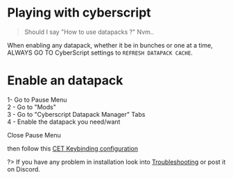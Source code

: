 # Playing with cyberscript

> Should I say "How to use datapacks ?" Nvm..


When enabling any datapack, whether it be in bunches or one at a time, ALWAYS GO TO CyberScript settings to `REFRESH DATAPACK CACHE`.

# Enable an datapack


1- Go to Pause Menu <br/>
2 - Go to "Mods"  <br/>
3 - Go to "Cyberscript Datapack Manager" Tabs  <br/>
4 - Enable the datapack you need/want  <br/>

Close Pause Menu

then follow this [CET Keybinding configuration](cet-key-binding.md)



?> If you have any problem in installation look into [Troubleshooting](troubleshooting.md) or post it on Discord.

